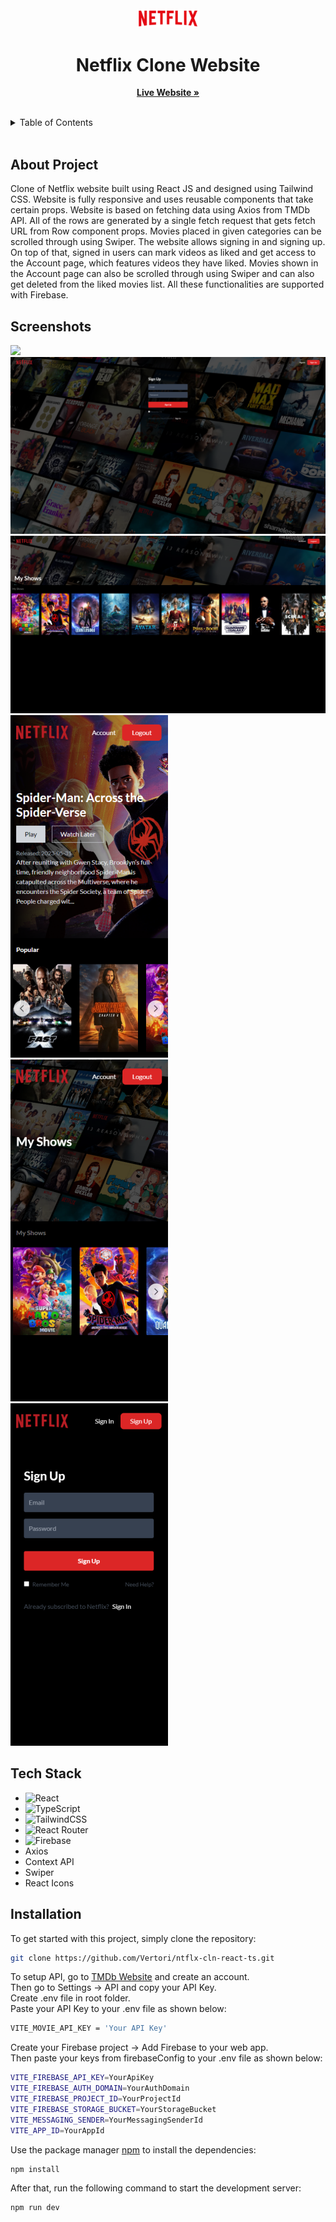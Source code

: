 <br/>
<div align="center">
  <a href="">
    <img src="readmeAssets/netflixLogo.png" width="100" alt="Logo">
  </a>

  <h1 align="center">Netflix Clone Website</h1>

  <p align="center">
    <a href="https://netflix-clone-react-rf.netlify.app/"><strong>Live Website »</strong></a>
    <br/>
    <br/>
  </p>
</div>

<details>
  <summary>Table of Contents</summary>
  <ol>
    <li>
      <a href="#about-project">About Project</a>
    </li>
    <li>
      <a href="#screenshots">Screenshots</a>
    </li>
    <li><a href="#tech-stack">Tech Stack</a></li>
    <li>
      <a href="#installation">Installation</a>
    </li>
  </ol>
</details>
 <br />

## About Project

Clone of Netflix website built using React JS and designed using Tailwind CSS. Website is fully responsive and uses reusable components that take certain props. Website is based on fetching data using Axios from TMDb API. All of the rows are generated by a single fetch request that gets fetch URL from Row component props. Movies placed in given categories can be scrolled through using Swiper. The website allows signing in and signing up. On top of that, signed in users can mark videos as liked and get access to the Account page, which features videos they have liked. Movies shown in the Account page can also be scrolled through using Swiper and can also get deleted from the liked movies list. All these functionalities are supported with Firebase.

## Screenshots

<img src="readmeAssets/netflixScreen1.png"/>
<img src="readmeAssets/netflixScreen2.png"/>
<img src="readmeAssets/netflixScreen3.png"/> 
<img src="readmeAssets/netflixScreenMob1.png"/> 
<img src="readmeAssets/netflixScreenMob2.png"/> 
<img src="readmeAssets/netflixScreenMob3.png"/>

## Tech Stack

- ![React](https://img.shields.io/badge/react-%2320232a.svg?style=for-the-badge&logo=react&logoColor=%2361DAFB)
- ![TypeScript](https://img.shields.io/badge/typescript-%23007ACC.svg?style=for-the-badge&logo=typescript&logoColor=white)
- ![TailwindCSS](https://img.shields.io/badge/tailwindcss-%2338B2AC.svg?style=for-the-badge&logo=tailwind-css&logoColor=white)
- ![React Router](https://img.shields.io/badge/React_Router-CA4245?style=for-the-badge&logo=react-router&logoColor=white)
- ![Firebase](https://img.shields.io/badge/Firebase-039BE5?style=for-the-badge&logo=Firebase&logoColor=white)
- Axios
- Context API
- Swiper
- React Icons

## Installation

To get started with this project, simply clone the repository:

```bash
git clone https://github.com/Vertori/ntflx-cln-react-ts.git
```

To setup API, go to [TMDb Website](https://www.themoviedb.org/) and create an account.<br/>
Then go to Settings -> API and copy your API Key.<br/>
Create .env file in root folder.<br/>
Paste your API Key to your .env file as shown below:

```bash
VITE_MOVIE_API_KEY = 'Your API Key'
```

Create your Firebase project -> Add Firebase to your web app.<br/>
Then paste your keys from firebaseConfig to your .env file as shown below:

```bash
VITE_FIREBASE_API_KEY=YourApiKey
VITE_FIREBASE_AUTH_DOMAIN=YourAuthDomain
VITE_FIREBASE_PROJECT_ID=YourProjectId
VITE_FIREBASE_STORAGE_BUCKET=YourStorageBucket
VITE_MESSAGING_SENDER=YourMessagingSenderId
VITE_APP_ID=YourAppId
```

Use the package manager [npm](https://www.npmjs.com/) to install the dependencies:

```bash
npm install
```

After that, run the following command to start the development server:

```bash
npm run dev
```
